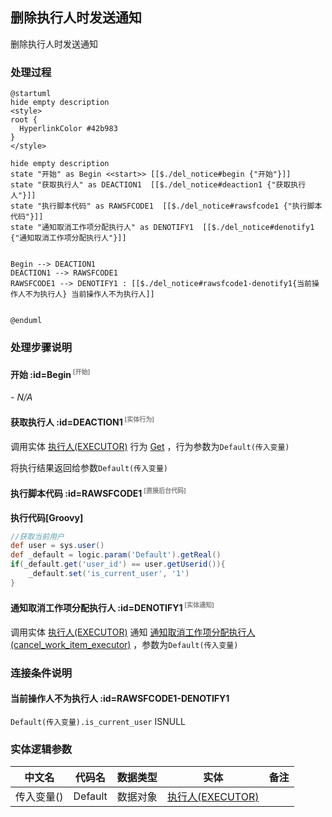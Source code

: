 ## 删除执行人时发送通知 <!-- {docsify-ignore-all} -->

   删除执行人时发送通知

### 处理过程

```plantuml
@startuml
hide empty description
<style>
root {
  HyperlinkColor #42b983
}
</style>

hide empty description
state "开始" as Begin <<start>> [[$./del_notice#begin {"开始"}]]
state "获取执行人" as DEACTION1  [[$./del_notice#deaction1 {"获取执行人"}]]
state "执行脚本代码" as RAWSFCODE1  [[$./del_notice#rawsfcode1 {"执行脚本代码"}]]
state "通知取消工作项分配执行人" as DENOTIFY1  [[$./del_notice#denotify1 {"通知取消工作项分配执行人"}]]


Begin --> DEACTION1
DEACTION1 --> RAWSFCODE1
RAWSFCODE1 --> DENOTIFY1 : [[$./del_notice#rawsfcode1-denotify1{当前操作人不为执行人} 当前操作人不为执行人]]


@enduml
```


### 处理步骤说明

#### 开始 :id=Begin<sup class="footnote-symbol"> <font color=gray size=1>[开始]</font></sup>



*- N/A*
#### 获取执行人 :id=DEACTION1<sup class="footnote-symbol"> <font color=gray size=1>[实体行为]</font></sup>



调用实体 [执行人(EXECUTOR)](module/Base/executor.md) 行为 [Get](module/Base/executor#行为) ，行为参数为`Default(传入变量)`

将执行结果返回给参数`Default(传入变量)`

#### 执行脚本代码 :id=RAWSFCODE1<sup class="footnote-symbol"> <font color=gray size=1>[直接后台代码]</font></sup>



<p class="panel-title"><b>执行代码[Groovy]</b></p>

```groovy
//获取当前用户
def user = sys.user()
def _default = logic.param('Default').getReal()
if(_default.get('user_id') == user.getUserid()){
    _default.set('is_current_user', '1')
}
```

#### 通知取消工作项分配执行人 :id=DENOTIFY1<sup class="footnote-symbol"> <font color=gray size=1>[实体通知]</font></sup>



调用实体 [执行人(EXECUTOR)](module/Base/executor.md) 通知 [通知取消工作项分配执行人(cancel_work_item_executor)](module/Base/executor/notify/cancel_work_item_executor) ，参数为`Default(传入变量)`

### 连接条件说明
#### 当前操作人不为执行人 :id=RAWSFCODE1-DENOTIFY1

`Default(传入变量).is_current_user` ISNULL


### 实体逻辑参数

|    中文名   |    代码名    |  数据类型    |  实体   |备注 |
| --------| --------| -------- | -------- | --------   |
|传入变量(<i class="fa fa-check"/></i>)|Default|数据对象|[执行人(EXECUTOR)](module/Base/executor.md)||
